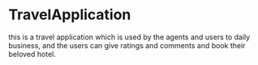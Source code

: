 # TravelApplication
this is a travel application which is used by the agents and users to daily business, and the users can give ratings and comments and book their beloved hotel.
